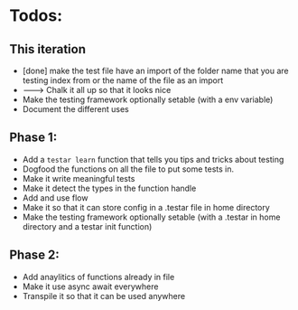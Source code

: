 
# Todos: 

## This iteration

 - [done] make the test file have an import of the folder name that you are testing index from or the name of the file as an import
 - ---> Chalk it all up so that it looks nice 
 - Make the testing framework optionally setable (with a env variable)
 - Document the different uses


## Phase 1:
 - Add a `testar learn` function that tells you tips and tricks about testing
 - Dogfood the functions on all the file to put some tests in.
 - Make it write meaningful tests
 - Make it detect the types in the function handle
 - Add and use flow
 - Make it so that it can store config in a .testar file in home directory
 - Make the testing framework optionally setable (with a .testar in home directory and a testar init function)

## Phase 2:
 - Add anaylitics of functions already in file
 - Make it use async await everywhere
 - Transpile it so that it can be used anywhere

